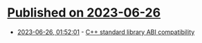 # [Published on 2023-06-26](index.md)

* [2023-06-26, 01:52:01](https://lobste.rs/s/vbi95d/c_standard_library_abi_compatibility) - [C++ standard library ABI compatibility](https://maskray.me/blog/2023-06-25-c++-standard-library-abi-compatibility)

